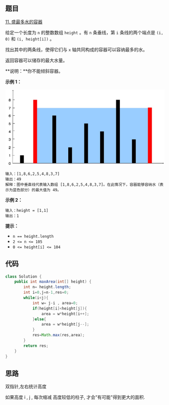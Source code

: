 ## 题目

[11. 盛最多水的容器](https://leetcode.cn/problems/container-with-most-water/)

给定一个长度为 `n` 的整数数组 `height` 。有 `n` 条垂线，第 `i` 条线的两个端点是 `(i, 0)` 和 `(i, height[i])` 。

找出其中的两条线，使得它们与 `x` 轴共同构成的容器可以容纳最多的水。

返回容器可以储存的最大水量。

**说明：**你不能倾斜容器。

 

**示例 1：**

![img](assets/question_11.jpg)

```
输入：[1,8,6,2,5,4,8,3,7]
输出：49 
解释：图中垂直线代表输入数组 [1,8,6,2,5,4,8,3,7]。在此情况下，容器能够容纳水（表示为蓝色部分）的最大值为 49。
```

**示例 2：**

```
输入：height = [1,1]
输出：1
```

 

**提示：**

- `n == height.length`
- `2 <= n <= 105`
- `0 <= height[i] <= 104`

## 代码

```java
class Solution {
    public int maxArea(int[] height) {
        int n= height.length;
        int i=0,j=n-1,res=0;
        while(i<j){
            int w= j-i , area=0;
            if(height[i]<height[j]){
                area = w*height[i++];
            }else{
                area = w*height[j--];
            }
            res=Math.max(res,area);
        }
        return res;
    }
}
```

## 思路

双指针,左右统计高度

如果高度 i , j , 每次缩减 高度较低的柱子, 才会"有可能"得到更大的面积.